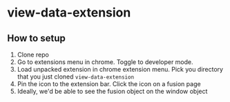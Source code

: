 # view-data-extension

## How to setup

1. Clone repo
2. Go to extensions menu in chrome. Toggle to developer mode. 
3. Load unpacked extension in chrome extension menu. Pick you directory that you just cloned `view-data-extension`
4. Pin the icon to the extension bar. Click the icon on a fusion page
5. Ideally, we'd be able to see the fusion object on the window object
